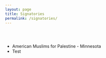 ```yaml
---
layout: page
title: Signatories
permalink: /signatories/
---
```

<br/><br/>
- American Muslims for Palestine - Minnesota
- Test
<br/><br/>

